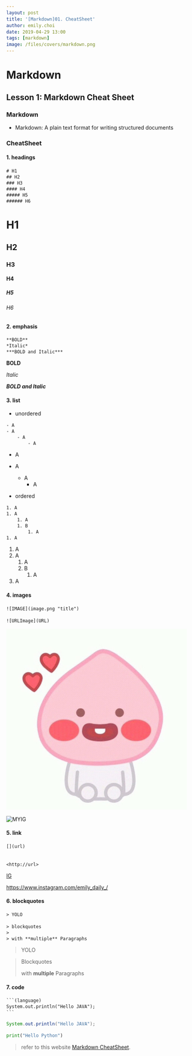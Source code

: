```yaml
---
layout: post
title: '[Markdown]01. CheatSheet'
author: emily.choi
date: 2019-04-29 13:00
tags: [markdown]
image: /files/covers/markdown.png
---
```

# Markdown 

## Lesson 1: Markdown Cheat Sheet

### **Markdown**
- Markdown: A plain text format for writing structured documents

### **CheatSheet**

#### 1. headings
 
```
# H1
## H2
### H3
#### H4
##### H5
###### H6
```
# H1
## H2
### H3
#### H4
##### H5
###### H6

#### 2. emphasis
 
```
**BOLD**
*Italic*
***BOLD and Italic***
```
**BOLD** 

*Italic*

***BOLD and Italic***

#### 3. list

 - unordered 
 
```
- A
- A
	- A
		- A
```
- A
- A
	- A
		- A
		
 - ordered 
 
```
1. A
1. A
	1. A
	1. B
		1. A
1. A
```
1. A
1. A
	1. A
	1. B
		1. A
1. A

#### 4. images

```
![IMAGE](image.png "title")
 
![URLImage](URL)
```
![IMAGE](../files/authors/emily.choi.jpg "my")
 
![MYIG](https://scontent-icn1-1.cdninstagram.com/vp/7de1ac7385c82f8db5dfc71e52c6b74a/5D6AB98B/t51.2885-15/e15/11111259_1639308979626133_1734319377_n.jpg?_nc_ht=scontent-icn1-1.cdninstagram.com)

#### 5. link

```
[](url) 


<http://url> 
```
[IG](https://www.instagram.com/emily_daily_/ "my instagram")

<https://www.instagram.com/emily_daily_/> 

#### 6. blockquotes

```
> YOLO

> blockquotes
>
> with **multiple** Paragraphs
```

> YOLO

> Blockquotes
>
> with **multiple** Paragraphs

#### 7. code

	```(language)
	System.out.println("Hello JAVA");
	```

```java
System.out.println("Hello JAVA");
```

```python
print("Hello Python")
```


> refer to this website [Markdown CheatSheet](https://www.markdownguide.org/cheat-sheet/).

